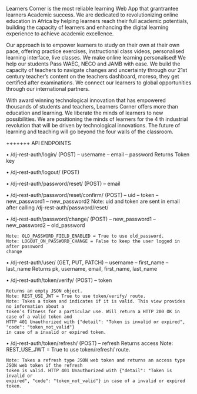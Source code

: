 Learners Corner is the most reliable learning Web App that grantrantee learners Academic success. 
We are dedicated to revolutionizing online education in Africa by helping learners reach their full academic
potentials, building the capacity of learners and enhancing the digital learning experience to achieve
academic excellence. 

Our approach is to empower learners to study on their own at their own pace,
offering practice exercises, instructional class videos, personalised learning interface, live classes. We
make online learning personalised! We help our students Pass WAEC, NECO and JAMB with ease. We
build the capacity of teachers to navigate changes and uncertainty through our 21st century teacher’s
content on the teachers dashboard, moreso, they get certified after examinations. We connect our
learners to global opportunities through our international partners.

With award winning technological innovation that has empowered thousands of students and teachers,
Learners Corner offers more than education and learning. We liberate the minds of learners to new
possibilities. We are positioning the minds of learners for the 4​ th industrial revolution that will be driven
by technological innovations. The future of learning and teaching will go beyond the four walls of the
classroom.

+++++++ API ENDPOINTS 

• /dj-rest-auth/login/ (POST)
    – username
    – email
    – password
    Returns Token key

• /dj-rest-auth/logout/ (POST)

• /dj-rest-auth/password/reset/ (POST)
    – email

• /dj-rest-auth/password/reset/confirm/ (POST)
    – uid
    – token
    – new_password1
    – new_password2
    Note: uid and token are sent in email after calling /dj-rest-auth/password/reset/

• /dj-rest-auth/password/change/ (POST)
    – new_password1
    – new_password2
    – old_password

    Note: OLD_PASSWORD_FIELD_ENABLED = True to use old_password.
    Note: LOGOUT_ON_PASSWORD_CHANGE = False to keep the user logged in after password
    change

• /dj-rest-auth/user/ (GET, PUT, PATCH)
    – username
    – first_name
    – last_name
    Returns pk, username, email, first_name, last_name

• /dj-rest-auth/token/verify/ (POST)
    – token

    Returns an empty JSON object.
    Note: REST_USE_JWT = True to use token/verify/ route.
    Note: Takes a token and indicates if it is valid. This view provides no information about a
    token’s fitness for a particular use. Will return a HTTP 200 OK in case of a valid token and
    HTTP 401 Unauthorized with {"detail": "Token is invalid or expired", "code": "token_not_valid"} 
    in case of a invalid or expired token.

• /dj-rest-auth/token/refresh/ (POST)
    – refresh
    Returns access
    Note: REST_USE_JWT = True to use token/refresh/ route.
    
    Note: Takes a refresh type JSON web token and returns an access type JSON web token if the refresh
    token is valid. HTTP 401 Unauthorized with {"detail": "Token is invalid or
    expired", "code": "token_not_valid"} in case of a invalid or expired token.

